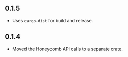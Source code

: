 ## 0.1.5

- Uses `cargo-dist` for build and release.

## 0.1.4

- Moved the Honeycomb API calls to a separate crate.

